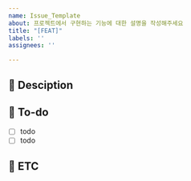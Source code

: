```yaml
---
name: Issue_Template
about: 프로젝트에서 구현하는 기능에 대한 설명을 작성해주세요
title: "[FEAT]"
labels: ''
assignees: ''

---
```


## 🥕 Desciption
<!-- 설명을 작성하세요 -->

## 🥕 To-do
- [ ] todo
- [ ] todo

## 🥕 ETC
